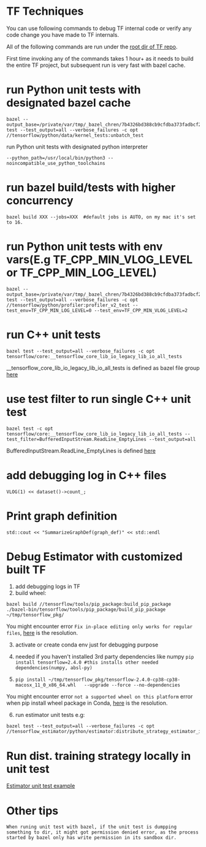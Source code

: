 # TF Techniques

You can use following commands to debug TF internal code or verify any code change you have made to TF internals.

All of the following commands are run under the [root dir of TF repo](https://github.com/tensorflow/tensorflow/).

First time invoking any of the commands takes 1 hour+ as it needs to build the entire TF project, but subsequent run is very fast with bazel cache.

# run Python unit tests with designated bazel cache
```
bazel --output_base=/private/var/tmp/_bazel_chren/7b4326bd388cb9cfdba373fadbcf24aa test --test_output=all --verbose_failures -c opt  //tensorflow/python/data/kernel_tests:unbatch_test
```

run Python unit tests with designated python interpreter
```
--python_path=/usr/local/bin/python3 --noincompatible_use_python_toolchains
```

# run bazel build/tests with higher concurrency
```
bazel build XXX --jobs=XXX  #default jobs is AUTO, on my mac it's set to 16.
```

# run Python unit tests with env vars(E.g TF_CPP_MIN_VLOG_LEVEL or TF_CPP_MIN_LOG_LEVEL)
```
bazel --output_base=/private/var/tmp/_bazel_chren/7b4326bd388cb9cfdba373fadbcf24aa  test --test_output=all --verbose_failures -c opt  //tensorflow/python/profiler:profiler_v2_test --test_env=TF_CPP_MIN_LOG_LEVEL=0 --test_env=TF_CPP_MIN_VLOG_LEVEL=2
```

# run C++ unit tests
```
bazel test --test_output=all --verbose_failures -c opt tensorflow/core:__tensorflow_core_lib_io_legacy_lib_io_all_tests
```
__tensorflow_core_lib_io_legacy_lib_io_all_tests is defined as bazel file group [here](https://github.com/burgerkingeater/tensorflow/blob/0601b81c88ec390de0997448b4a739d723a86479/tensorflow/core/lib/io/BUILD#L342)

# use test filter to run single C++ unit test
```
bazel test -c opt tensorflow/core:__tensorflow_core_lib_io_legacy_lib_io_all_tests --test_filter=BufferedInputStream.ReadLine_EmptyLines --test_output=all
```
BufferedInputStream.ReadLine_EmptyLines is defined [here](https://github.com/tensorflow/tensorflow/blob/v2.4.0/tensorflow/core/lib/io/buffered_inputstream_test.cc#L132)

# add debugging log in C++ files
```
VLOG(1) << dataset()->count_;
```


# Print graph definition
```
std::cout << "SummarizeGraphDef(graph_def)" << std::endl
```


# Debug Estimator with customized built TF
1. add debugging logs in TF
2. build wheel:
```
bazel build //tensorflow/tools/pip_package:build_pip_package
./bazel-bin/tensorflow/tools/pip_package/build_pip_package ~/tmp/tensorflow_pkg/
```
You might encounter error `Fix in-place editing only works for regular files`, [here](https://github.com/tensorflow/tensorflow/issues/45434#issuecomment-739635923) is the resolution.


3. activate or create conda env just for debugging purpose

4. needed if you haven't installed 3rd party dependencies like numpy ```pip install tensorflow=2.4.0 #this installs other needed dependencies(numpy, absl-py)```
5.  ```pip install ~/tmp/tensorflow_pkg/tensorflow-2.4.0-cp38-cp38-macosx_11_0_x86_64.whl   --upgrade --force --no-dependencies ```

You might encounter error `not a supported wheel on this platform` error when pip install wheel package in Conda, [here](https://github.com/apple/tensorflow_macos/issues/153) is the resolution. 

6. run estimator unit tests
e.g:
```
bazel test --test_output=all --verbose_failures -c opt  //tensorflow_estimator/python/estimator:distribute_strategy_estimator_integration_test
```

# Run dist. training strategy locally in unit test
[Estimator unit test example](https://github.com/tensorflow/estimator/blob/master/tensorflow_estimator/python/estimator/distribute_strategy_estimator_training_test.py)


# Other tips
```
When runing unit test with bazel, if the unit test is dumpping something to dir, it might got permission denied error, as the process started by bazel only has write permission in its sandbox dir.
```


